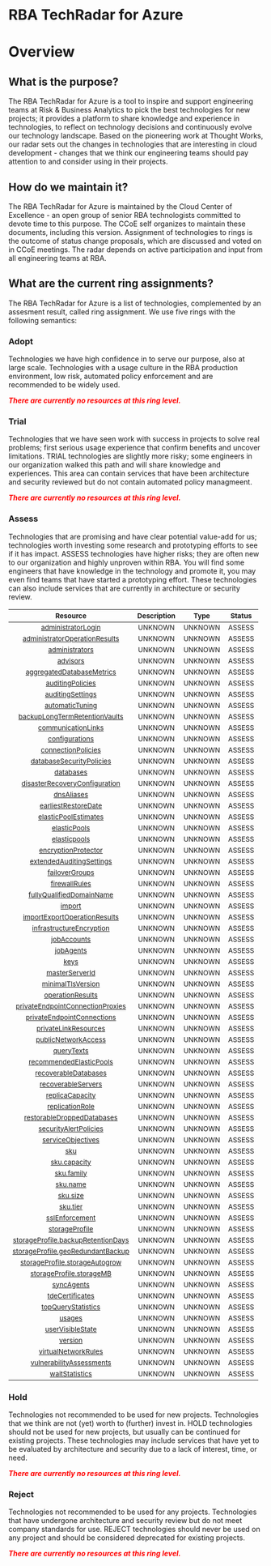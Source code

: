 
RBA TechRadar for Azure
=======================

# Overview

## What is the purpose?


The RBA TechRadar for Azure is a tool to inspire and support engineering teams at Risk & Business Analytics to pick the best technologies for new projects; it provides a platform to share knowledge and experience in technologies, to reflect on technology decisions and continuously evolve our technology landscape.  Based on the pioneering work at Thought Works, our radar sets out the changes in technologies that are interesting in cloud development - changes that we think our engineering teams should pay attention to and consider using in their projects.
## How do we maintain it?


The RBA TechRadar for Azure is maintained by the Cloud Center of Excellence - an open group of senior RBA technologists committed to devote time to this purpose.  The CCoE self organizes to maintain these documents, including this version.  Assignment of technologies to rings is the outcome of status change proposals, which are discussed and voted on in CCoE meetings.  The radar depends on active participation and input from all engineering teams at RBA.
## What are the current ring assignments?


The RBA TechRadar for Azure is a list of technologies, complemented by an assesment result, called ring assignment.  We use five rings with the following semantics:
### Adopt


Technologies we have high confidence in to serve our purpose, also at large scale.  Technologies with a usage culture in the RBA production environment, low risk, automated policy enforcement and are recommended to be widely used.  
  
***<font color="red"> There are currently no resources at this ring level. </font>***
### Trial


Technologies that we have seen work with success in projects to solve real problems;  first serious usage experience that confirm benefits and uncover limitations.  TRIAL technologies are slightly more risky; some engineers in our organization walked this path and will share knowledge and experiences.  This area can contain services that have been architecture and security reviewed but do not contain automated policy managmeent.  
  
***<font color="red"> There are currently no resources at this ring level. </font>***
### Assess


Technologies that are promising and have clear potential value-add for us; technologies worth investing some research and prototyping efforts to see if it has impact.  ASSESS technologies have higher risks;  they are often new to our organization and highly unproven within RBA.  You will find some engineers that have knowledge in the technology and promote it, you may even find teams that have started a prototyping effort.  These technologies can also include services that are currently in architecture or security review.  

|<sub>Resource</sub>|<sub>Description</sub>|<sub>Type</sub>|<sub>Status</sub>|
| :---: | :---: | :---: | :---: |
|<sub>[administratorLogin](https://github.com/openrba/python-azure-techradar/tree/master/Microsoft.DBforMySQL/servers/administratorLogin)</sub>|<sub>UNKNOWN</sub>|<sub>UNKNOWN</sub>|<sub>ASSESS</sub>|
|<sub>[administratorOperationResults](https://github.com/openrba/python-azure-techradar/tree/master/Microsoft.DBforMySQL/servers/administratorOperationResults)</sub>|<sub>UNKNOWN</sub>|<sub>UNKNOWN</sub>|<sub>ASSESS</sub>|
|<sub>[administrators](https://github.com/openrba/python-azure-techradar/tree/master/Microsoft.DBforMySQL/servers/administrators)</sub>|<sub>UNKNOWN</sub>|<sub>UNKNOWN</sub>|<sub>ASSESS</sub>|
|<sub>[advisors](https://github.com/openrba/python-azure-techradar/tree/master/Microsoft.DBforMySQL/servers/advisors)</sub>|<sub>UNKNOWN</sub>|<sub>UNKNOWN</sub>|<sub>ASSESS</sub>|
|<sub>[aggregatedDatabaseMetrics](https://github.com/openrba/python-azure-techradar/tree/master/Microsoft.DBforMySQL/servers/aggregatedDatabaseMetrics)</sub>|<sub>UNKNOWN</sub>|<sub>UNKNOWN</sub>|<sub>ASSESS</sub>|
|<sub>[auditingPolicies](https://github.com/openrba/python-azure-techradar/tree/master/Microsoft.DBforMySQL/servers/auditingPolicies)</sub>|<sub>UNKNOWN</sub>|<sub>UNKNOWN</sub>|<sub>ASSESS</sub>|
|<sub>[auditingSettings](https://github.com/openrba/python-azure-techradar/tree/master/Microsoft.DBforMySQL/servers/auditingSettings)</sub>|<sub>UNKNOWN</sub>|<sub>UNKNOWN</sub>|<sub>ASSESS</sub>|
|<sub>[automaticTuning](https://github.com/openrba/python-azure-techradar/tree/master/Microsoft.DBforMySQL/servers/automaticTuning)</sub>|<sub>UNKNOWN</sub>|<sub>UNKNOWN</sub>|<sub>ASSESS</sub>|
|<sub>[backupLongTermRetentionVaults](https://github.com/openrba/python-azure-techradar/tree/master/Microsoft.DBforMySQL/servers/backupLongTermRetentionVaults)</sub>|<sub>UNKNOWN</sub>|<sub>UNKNOWN</sub>|<sub>ASSESS</sub>|
|<sub>[communicationLinks](https://github.com/openrba/python-azure-techradar/tree/master/Microsoft.DBforMySQL/servers/communicationLinks)</sub>|<sub>UNKNOWN</sub>|<sub>UNKNOWN</sub>|<sub>ASSESS</sub>|
|<sub>[configurations](https://github.com/openrba/python-azure-techradar/tree/master/Microsoft.DBforMySQL/servers/configurations)</sub>|<sub>UNKNOWN</sub>|<sub>UNKNOWN</sub>|<sub>ASSESS</sub>|
|<sub>[connectionPolicies](https://github.com/openrba/python-azure-techradar/tree/master/Microsoft.DBforMySQL/servers/connectionPolicies)</sub>|<sub>UNKNOWN</sub>|<sub>UNKNOWN</sub>|<sub>ASSESS</sub>|
|<sub>[databaseSecurityPolicies](https://github.com/openrba/python-azure-techradar/tree/master/Microsoft.DBforMySQL/servers/databaseSecurityPolicies)</sub>|<sub>UNKNOWN</sub>|<sub>UNKNOWN</sub>|<sub>ASSESS</sub>|
|<sub>[databases](https://github.com/openrba/python-azure-techradar/tree/master/Microsoft.DBforMySQL/servers/databases)</sub>|<sub>UNKNOWN</sub>|<sub>UNKNOWN</sub>|<sub>ASSESS</sub>|
|<sub>[disasterRecoveryConfiguration](https://github.com/openrba/python-azure-techradar/tree/master/Microsoft.DBforMySQL/servers/disasterRecoveryConfiguration)</sub>|<sub>UNKNOWN</sub>|<sub>UNKNOWN</sub>|<sub>ASSESS</sub>|
|<sub>[dnsAliases](https://github.com/openrba/python-azure-techradar/tree/master/Microsoft.DBforMySQL/servers/dnsAliases)</sub>|<sub>UNKNOWN</sub>|<sub>UNKNOWN</sub>|<sub>ASSESS</sub>|
|<sub>[earliestRestoreDate](https://github.com/openrba/python-azure-techradar/tree/master/Microsoft.DBforMySQL/servers/earliestRestoreDate)</sub>|<sub>UNKNOWN</sub>|<sub>UNKNOWN</sub>|<sub>ASSESS</sub>|
|<sub>[elasticPoolEstimates](https://github.com/openrba/python-azure-techradar/tree/master/Microsoft.DBforMySQL/servers/elasticPoolEstimates)</sub>|<sub>UNKNOWN</sub>|<sub>UNKNOWN</sub>|<sub>ASSESS</sub>|
|<sub>[elasticPools](https://github.com/openrba/python-azure-techradar/tree/master/Microsoft.DBforMySQL/servers/elasticPools)</sub>|<sub>UNKNOWN</sub>|<sub>UNKNOWN</sub>|<sub>ASSESS</sub>|
|<sub>[elasticpools](https://github.com/openrba/python-azure-techradar/tree/master/Microsoft.DBforMySQL/servers/elasticpools)</sub>|<sub>UNKNOWN</sub>|<sub>UNKNOWN</sub>|<sub>ASSESS</sub>|
|<sub>[encryptionProtector](https://github.com/openrba/python-azure-techradar/tree/master/Microsoft.DBforMySQL/servers/encryptionProtector)</sub>|<sub>UNKNOWN</sub>|<sub>UNKNOWN</sub>|<sub>ASSESS</sub>|
|<sub>[extendedAuditingSettings](https://github.com/openrba/python-azure-techradar/tree/master/Microsoft.DBforMySQL/servers/extendedAuditingSettings)</sub>|<sub>UNKNOWN</sub>|<sub>UNKNOWN</sub>|<sub>ASSESS</sub>|
|<sub>[failoverGroups](https://github.com/openrba/python-azure-techradar/tree/master/Microsoft.DBforMySQL/servers/failoverGroups)</sub>|<sub>UNKNOWN</sub>|<sub>UNKNOWN</sub>|<sub>ASSESS</sub>|
|<sub>[firewallRules](https://github.com/openrba/python-azure-techradar/tree/master/Microsoft.DBforMySQL/servers/firewallRules)</sub>|<sub>UNKNOWN</sub>|<sub>UNKNOWN</sub>|<sub>ASSESS</sub>|
|<sub>[fullyQualifiedDomainName](https://github.com/openrba/python-azure-techradar/tree/master/Microsoft.DBforMySQL/servers/fullyQualifiedDomainName)</sub>|<sub>UNKNOWN</sub>|<sub>UNKNOWN</sub>|<sub>ASSESS</sub>|
|<sub>[import](https://github.com/openrba/python-azure-techradar/tree/master/Microsoft.DBforMySQL/servers/import)</sub>|<sub>UNKNOWN</sub>|<sub>UNKNOWN</sub>|<sub>ASSESS</sub>|
|<sub>[importExportOperationResults](https://github.com/openrba/python-azure-techradar/tree/master/Microsoft.DBforMySQL/servers/importExportOperationResults)</sub>|<sub>UNKNOWN</sub>|<sub>UNKNOWN</sub>|<sub>ASSESS</sub>|
|<sub>[infrastructureEncryption](https://github.com/openrba/python-azure-techradar/tree/master/Microsoft.DBforMySQL/servers/infrastructureEncryption)</sub>|<sub>UNKNOWN</sub>|<sub>UNKNOWN</sub>|<sub>ASSESS</sub>|
|<sub>[jobAccounts](https://github.com/openrba/python-azure-techradar/tree/master/Microsoft.DBforMySQL/servers/jobAccounts)</sub>|<sub>UNKNOWN</sub>|<sub>UNKNOWN</sub>|<sub>ASSESS</sub>|
|<sub>[jobAgents](https://github.com/openrba/python-azure-techradar/tree/master/Microsoft.DBforMySQL/servers/jobAgents)</sub>|<sub>UNKNOWN</sub>|<sub>UNKNOWN</sub>|<sub>ASSESS</sub>|
|<sub>[keys](https://github.com/openrba/python-azure-techradar/tree/master/Microsoft.DBforMySQL/servers/keys)</sub>|<sub>UNKNOWN</sub>|<sub>UNKNOWN</sub>|<sub>ASSESS</sub>|
|<sub>[masterServerId](https://github.com/openrba/python-azure-techradar/tree/master/Microsoft.DBforMySQL/servers/masterServerId)</sub>|<sub>UNKNOWN</sub>|<sub>UNKNOWN</sub>|<sub>ASSESS</sub>|
|<sub>[minimalTlsVersion](https://github.com/openrba/python-azure-techradar/tree/master/Microsoft.DBforMySQL/servers/minimalTlsVersion)</sub>|<sub>UNKNOWN</sub>|<sub>UNKNOWN</sub>|<sub>ASSESS</sub>|
|<sub>[operationResults](https://github.com/openrba/python-azure-techradar/tree/master/Microsoft.DBforMySQL/servers/operationResults)</sub>|<sub>UNKNOWN</sub>|<sub>UNKNOWN</sub>|<sub>ASSESS</sub>|
|<sub>[privateEndpointConnectionProxies](https://github.com/openrba/python-azure-techradar/tree/master/Microsoft.DBforMySQL/servers/privateEndpointConnectionProxies)</sub>|<sub>UNKNOWN</sub>|<sub>UNKNOWN</sub>|<sub>ASSESS</sub>|
|<sub>[privateEndpointConnections](https://github.com/openrba/python-azure-techradar/tree/master/Microsoft.DBforMySQL/servers/privateEndpointConnections)</sub>|<sub>UNKNOWN</sub>|<sub>UNKNOWN</sub>|<sub>ASSESS</sub>|
|<sub>[privateLinkResources](https://github.com/openrba/python-azure-techradar/tree/master/Microsoft.DBforMySQL/servers/privateLinkResources)</sub>|<sub>UNKNOWN</sub>|<sub>UNKNOWN</sub>|<sub>ASSESS</sub>|
|<sub>[publicNetworkAccess](https://github.com/openrba/python-azure-techradar/tree/master/Microsoft.DBforMySQL/servers/publicNetworkAccess)</sub>|<sub>UNKNOWN</sub>|<sub>UNKNOWN</sub>|<sub>ASSESS</sub>|
|<sub>[queryTexts](https://github.com/openrba/python-azure-techradar/tree/master/Microsoft.DBforMySQL/servers/queryTexts)</sub>|<sub>UNKNOWN</sub>|<sub>UNKNOWN</sub>|<sub>ASSESS</sub>|
|<sub>[recommendedElasticPools](https://github.com/openrba/python-azure-techradar/tree/master/Microsoft.DBforMySQL/servers/recommendedElasticPools)</sub>|<sub>UNKNOWN</sub>|<sub>UNKNOWN</sub>|<sub>ASSESS</sub>|
|<sub>[recoverableDatabases](https://github.com/openrba/python-azure-techradar/tree/master/Microsoft.DBforMySQL/servers/recoverableDatabases)</sub>|<sub>UNKNOWN</sub>|<sub>UNKNOWN</sub>|<sub>ASSESS</sub>|
|<sub>[recoverableServers](https://github.com/openrba/python-azure-techradar/tree/master/Microsoft.DBforMySQL/servers/recoverableServers)</sub>|<sub>UNKNOWN</sub>|<sub>UNKNOWN</sub>|<sub>ASSESS</sub>|
|<sub>[replicaCapacity](https://github.com/openrba/python-azure-techradar/tree/master/Microsoft.DBforMySQL/servers/replicaCapacity)</sub>|<sub>UNKNOWN</sub>|<sub>UNKNOWN</sub>|<sub>ASSESS</sub>|
|<sub>[replicationRole](https://github.com/openrba/python-azure-techradar/tree/master/Microsoft.DBforMySQL/servers/replicationRole)</sub>|<sub>UNKNOWN</sub>|<sub>UNKNOWN</sub>|<sub>ASSESS</sub>|
|<sub>[restorableDroppedDatabases](https://github.com/openrba/python-azure-techradar/tree/master/Microsoft.DBforMySQL/servers/restorableDroppedDatabases)</sub>|<sub>UNKNOWN</sub>|<sub>UNKNOWN</sub>|<sub>ASSESS</sub>|
|<sub>[securityAlertPolicies](https://github.com/openrba/python-azure-techradar/tree/master/Microsoft.DBforMySQL/servers/securityAlertPolicies)</sub>|<sub>UNKNOWN</sub>|<sub>UNKNOWN</sub>|<sub>ASSESS</sub>|
|<sub>[serviceObjectives](https://github.com/openrba/python-azure-techradar/tree/master/Microsoft.DBforMySQL/servers/serviceObjectives)</sub>|<sub>UNKNOWN</sub>|<sub>UNKNOWN</sub>|<sub>ASSESS</sub>|
|<sub>[sku](https://github.com/openrba/python-azure-techradar/tree/master/Microsoft.DBforMySQL/servers/sku)</sub>|<sub>UNKNOWN</sub>|<sub>UNKNOWN</sub>|<sub>ASSESS</sub>|
|<sub>[sku.capacity](https://github.com/openrba/python-azure-techradar/tree/master/Microsoft.DBforMySQL/servers/sku.capacity)</sub>|<sub>UNKNOWN</sub>|<sub>UNKNOWN</sub>|<sub>ASSESS</sub>|
|<sub>[sku.family](https://github.com/openrba/python-azure-techradar/tree/master/Microsoft.DBforMySQL/servers/sku.family)</sub>|<sub>UNKNOWN</sub>|<sub>UNKNOWN</sub>|<sub>ASSESS</sub>|
|<sub>[sku.name](https://github.com/openrba/python-azure-techradar/tree/master/Microsoft.DBforMySQL/servers/sku.name)</sub>|<sub>UNKNOWN</sub>|<sub>UNKNOWN</sub>|<sub>ASSESS</sub>|
|<sub>[sku.size](https://github.com/openrba/python-azure-techradar/tree/master/Microsoft.DBforMySQL/servers/sku.size)</sub>|<sub>UNKNOWN</sub>|<sub>UNKNOWN</sub>|<sub>ASSESS</sub>|
|<sub>[sku.tier](https://github.com/openrba/python-azure-techradar/tree/master/Microsoft.DBforMySQL/servers/sku.tier)</sub>|<sub>UNKNOWN</sub>|<sub>UNKNOWN</sub>|<sub>ASSESS</sub>|
|<sub>[sslEnforcement](https://github.com/openrba/python-azure-techradar/tree/master/Microsoft.DBforMySQL/servers/sslEnforcement)</sub>|<sub>UNKNOWN</sub>|<sub>UNKNOWN</sub>|<sub>ASSESS</sub>|
|<sub>[storageProfile](https://github.com/openrba/python-azure-techradar/tree/master/Microsoft.DBforMySQL/servers/storageProfile)</sub>|<sub>UNKNOWN</sub>|<sub>UNKNOWN</sub>|<sub>ASSESS</sub>|
|<sub>[storageProfile.backupRetentionDays](https://github.com/openrba/python-azure-techradar/tree/master/Microsoft.DBforMySQL/servers/storageProfile.backupRetentionDays)</sub>|<sub>UNKNOWN</sub>|<sub>UNKNOWN</sub>|<sub>ASSESS</sub>|
|<sub>[storageProfile.geoRedundantBackup](https://github.com/openrba/python-azure-techradar/tree/master/Microsoft.DBforMySQL/servers/storageProfile.geoRedundantBackup)</sub>|<sub>UNKNOWN</sub>|<sub>UNKNOWN</sub>|<sub>ASSESS</sub>|
|<sub>[storageProfile.storageAutogrow](https://github.com/openrba/python-azure-techradar/tree/master/Microsoft.DBforMySQL/servers/storageProfile.storageAutogrow)</sub>|<sub>UNKNOWN</sub>|<sub>UNKNOWN</sub>|<sub>ASSESS</sub>|
|<sub>[storageProfile.storageMB](https://github.com/openrba/python-azure-techradar/tree/master/Microsoft.DBforMySQL/servers/storageProfile.storageMB)</sub>|<sub>UNKNOWN</sub>|<sub>UNKNOWN</sub>|<sub>ASSESS</sub>|
|<sub>[syncAgents](https://github.com/openrba/python-azure-techradar/tree/master/Microsoft.DBforMySQL/servers/syncAgents)</sub>|<sub>UNKNOWN</sub>|<sub>UNKNOWN</sub>|<sub>ASSESS</sub>|
|<sub>[tdeCertificates](https://github.com/openrba/python-azure-techradar/tree/master/Microsoft.DBforMySQL/servers/tdeCertificates)</sub>|<sub>UNKNOWN</sub>|<sub>UNKNOWN</sub>|<sub>ASSESS</sub>|
|<sub>[topQueryStatistics](https://github.com/openrba/python-azure-techradar/tree/master/Microsoft.DBforMySQL/servers/topQueryStatistics)</sub>|<sub>UNKNOWN</sub>|<sub>UNKNOWN</sub>|<sub>ASSESS</sub>|
|<sub>[usages](https://github.com/openrba/python-azure-techradar/tree/master/Microsoft.DBforMySQL/servers/usages)</sub>|<sub>UNKNOWN</sub>|<sub>UNKNOWN</sub>|<sub>ASSESS</sub>|
|<sub>[userVisibleState](https://github.com/openrba/python-azure-techradar/tree/master/Microsoft.DBforMySQL/servers/userVisibleState)</sub>|<sub>UNKNOWN</sub>|<sub>UNKNOWN</sub>|<sub>ASSESS</sub>|
|<sub>[version](https://github.com/openrba/python-azure-techradar/tree/master/Microsoft.DBforMySQL/servers/version)</sub>|<sub>UNKNOWN</sub>|<sub>UNKNOWN</sub>|<sub>ASSESS</sub>|
|<sub>[virtualNetworkRules](https://github.com/openrba/python-azure-techradar/tree/master/Microsoft.DBforMySQL/servers/virtualNetworkRules)</sub>|<sub>UNKNOWN</sub>|<sub>UNKNOWN</sub>|<sub>ASSESS</sub>|
|<sub>[vulnerabilityAssessments](https://github.com/openrba/python-azure-techradar/tree/master/Microsoft.DBforMySQL/servers/vulnerabilityAssessments)</sub>|<sub>UNKNOWN</sub>|<sub>UNKNOWN</sub>|<sub>ASSESS</sub>|
|<sub>[waitStatistics](https://github.com/openrba/python-azure-techradar/tree/master/Microsoft.DBforMySQL/servers/waitStatistics)</sub>|<sub>UNKNOWN</sub>|<sub>UNKNOWN</sub>|<sub>ASSESS</sub>|

### Hold


Technologies not recommended to be used for new projects. Technologies that we think are not (yet) worth to (further) invest in.  HOLD technologies should not be used for new projects, but usually can be continued for existing projects.  These technologies may include services that have yet to be evaluated by architecture and security due to a lack of interest, time, or need.  
  
***<font color="red"> There are currently no resources at this ring level. </font>***
### Reject


Technologies not recommended to be used for any projects. Technologies that have undergone architecture and security review but do not meet company standards for use.  REJECT technologies should never be used on any project and should be considered deprecated for existing projects.  
  
***<font color="red"> There are currently no resources at this ring level. </font>***
